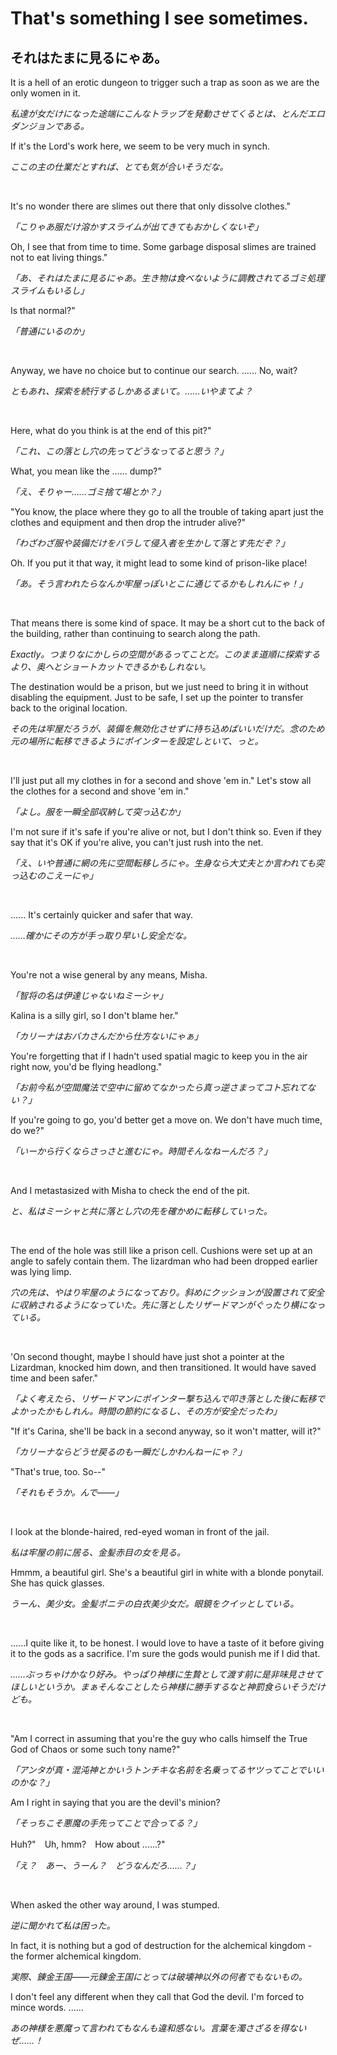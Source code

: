 # That's something I see sometimes.

## それはたまに見るにゃあ。

It is a hell of an erotic dungeon to trigger such a trap as soon as we are the only women in it.

*私達が女だけになった途端にこんなトラップを発動させてくるとは、とんだエロダンジョンである。*

If it's the Lord's work here, we seem to be very much in synch.

*ここの主の仕業だとすれば、とても気が合いそうだな。*

&nbsp;

It's no wonder there are slimes out there that only dissolve clothes."

*「こりゃあ服だけ溶かすスライムが出てきてもおかしくないぞ」*

Oh, I see that from time to time. Some garbage disposal slimes are trained not to eat living things."

*「あ、それはたまに見るにゃあ。生き物は食べないように調教されてるゴミ処理スライムもいるし」*

Is that normal?"

*「普通にいるのか」*

&nbsp;

Anyway, we have no choice but to continue our search. ...... No, wait?

*ともあれ、探索を続行するしかあるまいて。……いやまてよ？*

&nbsp;

Here, what do you think is at the end of this pit?"

*「これ、この落とし穴の先ってどうなってると思う？」*

What, you mean like the ...... dump?"

*「え、そりゃー……ゴミ捨て場とか？」*

"You know, the place where they go to all the trouble of taking apart just the clothes and equipment and then drop the intruder alive?"

*「わざわざ服や装備だけをバラして侵入者を生かして落とす先だぞ？」*

Oh. If you put it that way, it might lead to some kind of prison-like place!

*「あ。そう言われたらなんか牢屋っぽいとこに通じてるかもしれんにゃ！」*

&nbsp;

That means there is some kind of space. It may be a short cut to the back of the building, rather than continuing to search along the path.

*Exactly。つまりなにかしらの空間があるってことだ。このまま道順に探索するより、奥へとショートカットできるかもしれない。*

The destination would be a prison, but we just need to bring it in without disabling the equipment. Just to be safe, I set up the pointer to transfer back to the original location.

*その先は牢屋だろうが、装備を無効化させずに持ち込めばいいだけだ。念のため元の場所に転移できるようにポインターを設定しといて、っと。*

&nbsp;

I'll just put all my clothes in for a second and shove 'em in." Let's stow all the clothes for a second and shove 'em in."

*「よし。服を一瞬全部収納して突っ込むか」*

I'm not sure if it's safe if you're alive or not, but I don't think so. Even if they say that it's OK if you're alive, you can't just rush into the net.

*「え、いや普通に網の先に空間転移しろにゃ。生身なら大丈夫とか言われても突っ込むのこえーにゃ」*

&nbsp;

...... It's certainly quicker and safer that way.

*……確かにその方が手っ取り早いし安全だな。*

&nbsp;

You're not a wise general by any means, Misha.

*「智将の名は伊達じゃないねミーシャ」*

Kalina is a silly girl, so I don't blame her."

*「カリーナはおバカさんだから仕方ないにゃぁ」*

You're forgetting that if I hadn't used spatial magic to keep you in the air right now, you'd be flying headlong."

*「お前今私が空間魔法で空中に留めてなかったら真っ逆さまってコト忘れてない？」*

If you're going to go, you'd better get a move on. We don't have much time, do we?"

*「いーから行くならさっさと進むにゃ。時間そんなねーんだろ？」*

&nbsp;

And I metastasized with Misha to check the end of the pit.

*と、私はミーシャと共に落とし穴の先を確かめに転移していった。*

&nbsp;

The end of the hole was still like a prison cell. Cushions were set up at an angle to safely contain them. The lizardman who had been dropped earlier was lying limp.

*穴の先は、やはり牢屋のようになっており。斜めにクッションが設置されて安全に収納されるようになっていた。先に落としたリザードマンがぐったり横になっている。*

&nbsp;

'On second thought, maybe I should have just shot a pointer at the Lizardman, knocked him down, and then transitioned. It would have saved time and been safer."

*「よく考えたら、リザードマンにポインター撃ち込んで叩き落とした後に転移でよかったかもしれん。時間の節約になるし、その方が安全だったわ」*

"If it's Carina, she'll be back in a second anyway, so it won't matter, will it?"

*「カリーナならどうせ戻るのも一瞬だしかわんねーにゃ？」*

"That's true, too. So--"

*「それもそうか。んで――」*

&nbsp;

I look at the blonde-haired, red-eyed woman in front of the jail.

*私は牢屋の前に居る、金髪赤目の女を見る。*

Hmmm, a beautiful girl. She's a beautiful girl in white with a blonde ponytail. She has quick glasses.

*うーん、美少女。金髪ポニテの白衣美少女だ。眼鏡をクイッとしている。*

&nbsp;

......I quite like it, to be honest. I would love to have a taste of it before giving it to the gods as a sacrifice. I'm sure the gods would punish me if I did that.

*……ぶっちゃけかなり好み。やっぱり神様に生贄として渡す前に是非味見させてほしいというか。まぁそんなことしたら神様に勝手するなと神罰食らいそうだけども。*

&nbsp;

"Am I correct in assuming that you're the guy who calls himself the True God of Chaos or some such tony name?"

*「アンタが真・混沌神とかいうトンチキな名前を名乗ってるヤツってことでいいのかな？」*

Am I right in saying that you are the devil's minion?

*「そっちこそ悪魔の手先ってことで合ってる？」*

Huh?"　Uh, hmm?　How about ......?"

*「え？　あー、うーん？　どうなんだろ……？」*

&nbsp;

When asked the other way around, I was stumped.

*逆に聞かれて私は困った。*

In fact, it is nothing but a god of destruction for the alchemical kingdom - the former alchemical kingdom.

*実際、錬金王国――元錬金王国にとっては破壊神以外の何者でもないもの。*

I don't feel any different when they call that God the devil. I'm forced to mince words. ......

*あの神様を悪魔って言われてもなんも違和感ない。言葉を濁さざるを得ないぜ……！*

&nbsp;

&nbsp;

